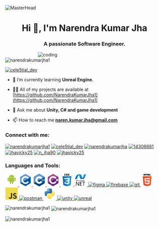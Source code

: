 ![MasterHead](https://steemitimages.com/p/2bP4pJr4wVimqCWjYimXJe2cnCgnGNLdMPS4Jppifeu?format=match&mode=fit)
<h1 align="center">Hi 👋, I'm Narendra Kumar Jha</h1>
<h3 align="center">A passionate Software Engineer.</h3>
<img align="right" alt = "coding" width ="400" src="https://www.icegif.com/wp-content/uploads/among-us-icegif-53.gif">
<p align="left"> <img src="https://komarev.com/ghpvc/?username=narendrakumarjha1&label=Profile%20views&color=0e75b6&style=flat" alt="narendrakumarjha1" /> </p>

<p align="left"> <a href="https://twitter.com/cele5tial_dev" target="blank"><img src="https://img.shields.io/twitter/follow/vickyjha8447144?logo=twitter&style=for-the-badge" alt="cele5tial_dev" /></a> </p>

- 🌱 I’m currently learning **Unreal Engine.**

- 👨‍💻 All of my projects are available at [https://github.com/NarendraKumarJha1](https://github.com/NarendraKumarJha1)

- 💬 Ask me about **Unity, C# and game development**

- 📫 How to reach me **naren.kumar.jha@gmail.com**

<h3 align="left">Connect with me:</h3>
<p align="left">
<a href="https://codepen.io/narendrakumarjha1" target="blank"><img align="center" src="https://raw.githubusercontent.com/rahuldkjain/github-profile-readme-generator/master/src/images/icons/Social/codepen.svg" alt="narendrakumarjha1" height="30" width="40" /></a>
<a href="https://twitter.com/cele5tial_dev" target="blank"><img align="center" src="https://raw.githubusercontent.com/rahuldkjain/github-profile-readme-generator/master/src/images/icons/Social/twitter.svg" alt="cele5tial_dev" height="30" width="40" /></a>
<a href="https://linkedin.com/in/narendrakumarjha" target="blank"><img align="center" src="https://raw.githubusercontent.com/rahuldkjain/github-profile-readme-generator/master/src/images/icons/Social/linked-in-alt.svg" alt="narendrakumarjha" height="30" width="40" /></a>
<a href="https://stackoverflow.com/users/14306681" target="blank"><img align="center" src="https://raw.githubusercontent.com/rahuldkjain/github-profile-readme-generator/master/src/images/icons/Social/stack-overflow.svg" alt="14306681" height="30" width="40" /></a>
<a href="https://codesandbox.com/jhavicky25" target="blank"><img align="center" src="https://raw.githubusercontent.com/rahuldkjain/github-profile-readme-generator/master/src/images/icons/Social/codesandbox.svg" alt="jhavicky25" height="30" width="40" /></a>
<a href="https://instagram.com/n_jha90" target="blank"><img align="center" src="https://raw.githubusercontent.com/rahuldkjain/github-profile-readme-generator/master/src/images/icons/Social/instagram.svg" alt="n_jha90" height="30" width="40" /></a>
<a href="https://auth.geeksforgeeks.org/user/jhavicky25" target="blank"><img align="center" src="https://raw.githubusercontent.com/rahuldkjain/github-profile-readme-generator/master/src/images/icons/Social/geeks-for-geeks.svg" alt="jhavicky25" height="30" width="40" /></a>
</p>

<h3 align="left">Languages and Tools:</h3>
<p align="left"> <a href="https://developer.android.com" target="_blank" rel="noreferrer"> <img src="https://raw.githubusercontent.com/devicons/devicon/master/icons/android/android-original-wordmark.svg" alt="android" width="40" height="40"/> </a> <a href="https://www.cprogramming.com/" target="_blank" rel="noreferrer"> <img src="https://raw.githubusercontent.com/devicons/devicon/master/icons/c/c-original.svg" alt="c" width="40" height="40"/> </a> <a href="https://www.w3schools.com/cpp/" target="_blank" rel="noreferrer"> <img src="https://raw.githubusercontent.com/devicons/devicon/master/icons/cplusplus/cplusplus-original.svg" alt="cplusplus" width="40" height="40"/> </a> <a href="https://www.w3schools.com/cs/" target="_blank" rel="noreferrer"> <img src="https://raw.githubusercontent.com/devicons/devicon/master/icons/csharp/csharp-original.svg" alt="csharp" width="40" height="40"/> </a> <a href="https://www.w3schools.com/css/" target="_blank" rel="noreferrer"> <img src="https://raw.githubusercontent.com/devicons/devicon/master/icons/css3/css3-original-wordmark.svg" alt="css3" width="40" height="40"/> </a> <a href="https://dotnet.microsoft.com/" target="_blank" rel="noreferrer"> <img src="https://raw.githubusercontent.com/devicons/devicon/master/icons/dot-net/dot-net-original-wordmark.svg" alt="dotnet" width="40" height="40"/> </a> <a href="https://www.figma.com/" target="_blank" rel="noreferrer"> <img src="https://www.vectorlogo.zone/logos/figma/figma-icon.svg" alt="figma" width="40" height="40"/> </a> <a href="https://firebase.google.com/" target="_blank" rel="noreferrer"> <img src="https://www.vectorlogo.zone/logos/firebase/firebase-icon.svg" alt="firebase" width="40" height="40"/> </a> <a href="https://git-scm.com/" target="_blank" rel="noreferrer"> <img src="https://www.vectorlogo.zone/logos/git-scm/git-scm-icon.svg" alt="git" width="40" height="40"/> </a> <a href="https://www.w3.org/html/" target="_blank" rel="noreferrer"> <img src="https://raw.githubusercontent.com/devicons/devicon/master/icons/html5/html5-original-wordmark.svg" alt="html5" width="40" height="40"/> </a> <a href="https://developer.mozilla.org/en-US/docs/Web/JavaScript" target="_blank" rel="noreferrer"> <img src="https://raw.githubusercontent.com/devicons/devicon/master/icons/javascript/javascript-original.svg" alt="javascript" width="40" height="40"/> </a> <a href="https://postman.com" target="_blank" rel="noreferrer"> <img src="https://www.vectorlogo.zone/logos/getpostman/getpostman-icon.svg" alt="postman" width="40" height="40"/> </a> <a href="https://www.python.org" target="_blank" rel="noreferrer"> <img src="https://raw.githubusercontent.com/devicons/devicon/master/icons/python/python-original.svg" alt="python" width="40" height="40"/> </a> <a href="https://unity.com/" target="_blank" rel="noreferrer"> <img src="https://www.vectorlogo.zone/logos/unity3d/unity3d-icon.svg" alt="unity" width="40" height="40"/> </a> <a href="https://unrealengine.com/" target="_blank" rel="noreferrer"> <img src="https://raw.githubusercontent.com/kenangundogan/fontisto/036b7eca71aab1bef8e6a0518f7329f13ed62f6b/icons/svg/brand/unreal-engine.svg" alt="unreal" width="40" height="40"/> </a> </p>

<p><img align="left" src="https://github-readme-stats.vercel.app/api/top-langs?username=narendrakumarjha1&show_icons=true&locale=en&layout=compact" alt="narendrakumarjha1" /></p>

<p>&nbsp;<img align="center" src="https://github-readme-stats.vercel.app/api?username=narendrakumarjha1&show_icons=true&locale=en" alt="narendrakumarjha1" /></p>

<p><img align="center" src="https://github-readme-streak-stats.herokuapp.com/?user=narendrakumarjha1&" alt="narendrakumarjha1" /></p>
